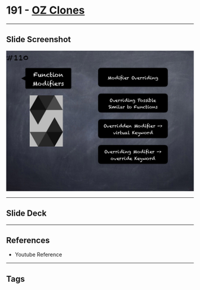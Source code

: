 # 191 - [OZ Clones](OZ%20Clones.md)


___
## Slide Screenshot
![191.png](../images/solidity201/191.png)
___
## Slide Deck

___
## References
- Youtube Reference
___
## Tags